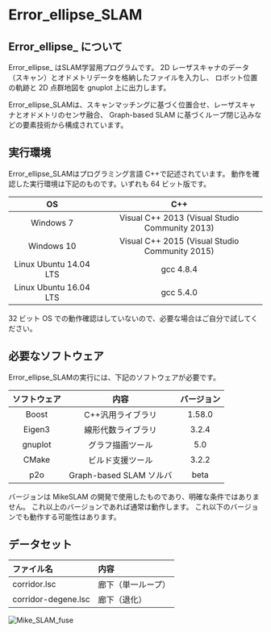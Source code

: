 # Error_ellipse_SLAM

## Error_ellipse_ について

Error_ellipse_ はSLAM学習用プログラムです。
2D レーザスキャナのデータ（スキャン）とオドメトリデータを格納したファイルを入力し、
ロボット位置の軌跡と 2D 点群地図を gnuplot 上に出力します。

Error_ellipse_SLAMは、スキャンマッチングに基づく位置合せ、レーザスキャナとオドメトリのセンサ融合、
Graph-based SLAM に基づくループ閉じ込みなどの要素技術から構成されています。

## 実行環境

Error_ellipse_SLAMはプログラミング言語 C++で記述されています。
動作を確認した実行環境は下記のものです。いずれも 64 ビット版です。

|           OS           |                      C++                       |
| :--------------------: | :--------------------------------------------: |
|       Windows 7        | Visual C++ 2013 (Visual Studio Community 2013) |
|       Windows 10       | Visual C++ 2015 (Visual Studio Community 2015) |
| Linux Ubuntu 14.04 LTS |                   gcc 4.8.4                    |
| Linux Ubuntu 16.04 LTS |                   gcc 5.4.0                    |

32 ビット OS での動作確認はしていないので、必要な場合はご自分で試してください。

## 必要なソフトウェア

Error_ellipse_SLAMの実行には、下記のソフトウェアが必要です。

| ソフトウェア |          内容           | バージョン |
| :----------: | :---------------------: | :--------: |
|    Boost     |    C++汎用ライブラリ    |   1.58.0   |
|    Eigen3    |   線形代数ライブラリ    |   3.2.4    |
|   gnuplot    |    グラフ描画ツール     |    5.0     |
|    CMake     |    ビルド支援ツール     |   3.2.2    |
|     p2o      | Graph-based SLAM ソルバ |    beta    |

バージョンは MikeSLAM の開発で使用したものであり、明確な条件ではありません。
これ以上のバージョンであれば通常は動作します。
これ以下のバージョンでも動作する可能性はあります。

## データセット

| ファイル名          | 内容               |
| :------------------ | :----------------- |
| corridor.lsc        | 廊下（単一ループ） |
| corridor-degene.lsc | 廊下（退化）       |


![Mike_SLAM_fuse](https://user-images.githubusercontent.com/65348333/117123258-c59b6e00-add1-11eb-8e61-f75f2ebeb37e.gif)
